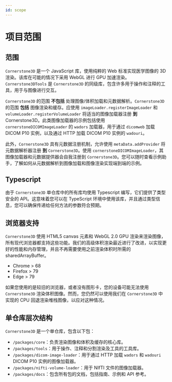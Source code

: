 ```yaml
---
id: scope
---
```


# 项目范围

## 范围

`Cornerstone3D` 是一个 JavaScript 库，使用纯粹的 Web 标准实现医学图像的 3D 渲染。该库在可能的情况下采用 WebGL 进行 GPU 加速渲染。`Cornerstone3DTools` 是 `Cornerstone3D` 的同级库，包含许多用于操作和注释的工具，用于与图像进行交互。

`Cornerstone3D` 的范围 **不包括** 处理图像/体积加载和元数据解析。`Cornerstone3D` 的范围 **包括** 图像渲染和缓存。应使用 `imageLoader.registerImageLoader` 和 `volumeLoader.registerVolumeLoader` 将适当的图像加载器注册 **到** Cornerstone3D。此类图像加载器的示例包括使用 `cornerstoneDICOMImageLoader` 的 `wadors` 加载器，用于通过 `dicomweb` 加载 DICOM P10 实例，以及通过 HTTP 加载 DICOM P10 实例的 `wadouri`。

此外，`Cornerstone3D` 具有元数据注册机制，允许使用 `metaData.addProvider` 将元数据解析器注册 **到** `Cornerstone3D`。使用 `cornerstoneDICOMImageLoader`，其图像加载器和元数据提供器会自我注册到 `Cornerstone3D`。您可以随时查看示例助手，了解如何从元数据解析到图像加载和图像渲染实现端到端的示例。

## Typescript

由于 `Cornerstone3D` 单仓库中的所有库均使用 Typescript 编写，它们提供了类型安全的 API。这意味着您可以在 TypeScript 环境中使用该库，并且通过类型信息，您可以确保传递给任何方法的参数符合预期。

## 浏览器支持

`Cornerstone3D` 使用 HTML5 canvas 元素和 WebGL 2.0 GPU 渲染来渲染图像，所有现代浏览器都支持这些功能。我们的高级体积渲染最近进行了改进，以实现更好的性能和内存管理，并且不再需要使用之前渲染体积时所需的 sharedArrayBuffer。

- Chrome > 68
- Firefox > 79
- Edge > 79

如果您使用的是较旧的浏览器，或者没有图形卡，您的设备可能无法使用 `Cornerstone3D` 渲染体积图像。然而，您仍然可以使用我们在 `Cornerstone3D` 中实现的 CPU 回退渲染堆栈图像，以应对这种情况。

## 单仓库层次结构

`Cornerstone3D` 是一个单仓库，包含以下包：

- `/packages/core`：负责渲染图像和体积及缓存的核心库。
- `/packages/tools`：用于操作、注释和分割渲染及工具的工具库。
- `/packages/dicom-image-loader`：用于通过 HTTP 加载 `wadors` 和 `wadouri` DICOM P10 实例的图像加载器。
- `/packages/nifti-volume-loader`：用于 NIfTI 文件的图像加载器。
- `/packages/docs`：包含所有包的文档，包括指南、示例和 API 参考。